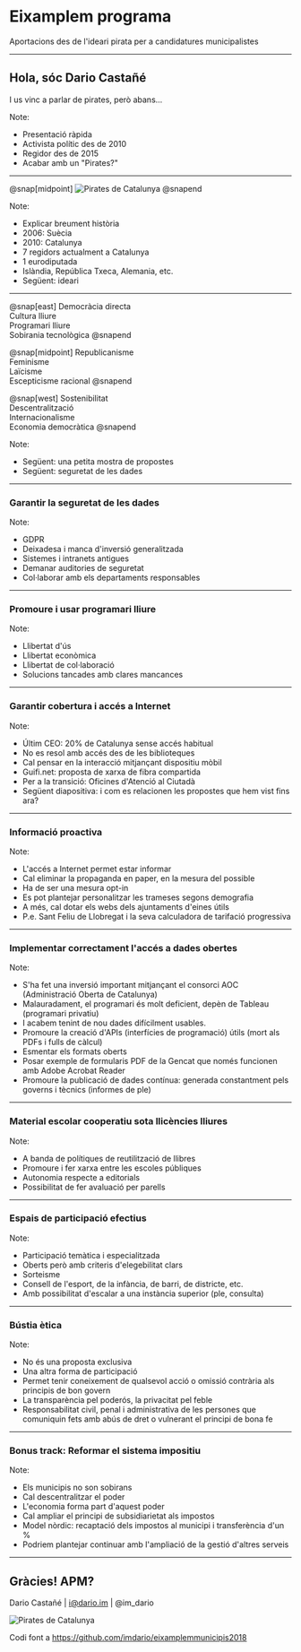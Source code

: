 # Eixamplem programa

Aportacions des de l'ideari pirata per a candidatures municipalistes

---

## Hola, sóc Dario Castañé

I us vinc a parlar de pirates, però abans...

Note:

- Presentació ràpida
- Activista polític des de 2010
- Regidor des de 2015
- Acabar amb un "Pirates?"

---

@snap[midpoint]
![Pirates de Catalunya](assets/img/pirates.png)
@snapend

Note:

- Explicar breument història
- 2006: Suècia
- 2010: Catalunya
- 7 regidors actualment a Catalunya
- 1 eurodiputada
- Islàndia, República Txeca, Alemania, etc.
- Següent: ideari

---

@snap[east]
Democràcia directa<br>
Cultura lliure<br>
Programari lliure<br>
Sobirania tecnològica
@snapend

@snap[midpoint]
Republicanisme<br>
Feminisme<br>
Laïcisme<br>
Escepticisme racional
@snapend

@snap[west]
Sostenibilitat<br>
Descentralització<br>
Internacionalisme<br>
Economia democràtica
@snapend

Note:

- Següent: una petita mostra de propostes
- Següent: seguretat de les dades

---

### Garantir la seguretat de les dades

Note:

- GDPR
- Deixadesa i manca d'inversió generalitzada
- Sistemes i intranets antigues
- Demanar auditories de seguretat
- Col·laborar amb els departaments responsables

---

### Promoure i usar programari lliure

Note:

- Llibertat d'ús
- Llibertat econòmica
- Llibertat de col·laboració
- Solucions tancades amb clares mancances

---

### Garantir cobertura i accés a Internet

Note:

- Últim CEO: 20% de Catalunya sense accés habitual
- No es resol amb accés des de les biblioteques
- Cal pensar en la interacció mitjançant dispositiu mòbil
- Guifi.net: proposta de xarxa de fibra compartida
- Per a la transició: Oficines d'Atenció al Ciutadà
- Següent diapositiva: i com es relacionen les propostes que hem vist fins ara?

---

### Informació proactiva

Note: 

- L'accés a Internet permet estar informar
- Cal eliminar la propaganda en paper, en la mesura del possible
- Ha de ser una mesura opt-in
- Es pot plantejar personalitzar les trameses segons demografia
- A més, cal dotar els webs dels ajuntaments d'eines útils
- P.e. Sant Feliu de Llobregat i la seva calculadora de tarifació progressiva

---

### Implementar correctament l'accés a dades obertes

Note:

- S'ha fet una inversió important mitjançant el consorci AOC (Administració Oberta de Catalunya)
- Malauradament, el programari és molt deficient, depèn de Tableau (programari privatiu)
- I acabem tenint de nou dades difícilment usables.
- Promoure la creació d'APIs (interfícies de programació) útils (mort als PDFs i fulls de càlcul)
- Esmentar els formats oberts
- Posar exemple de formularis PDF de la Gencat que només funcionen amb Adobe Acrobat Reader
- Promoure la publicació de dades contínua: generada constantment pels governs i tècnics (informes de ple)

---

### Material escolar cooperatiu sota llicències lliures

Note:

- A banda de polítiques de reutilització de llibres
- Promoure i fer xarxa entre les escoles públiques
- Autonomia respecte a editorials
- Possibilitat de fer avaluació per parells

---

### Espais de participació efectius

Note:

- Participació temàtica i especialitzada
- Oberts però amb criteris d'elegebilitat clars
- Sorteisme
- Consell de l'esport, de la infància, de barri, de districte, etc.
- Amb possibilitat d'escalar a una instància superior (ple, consulta)

---

### Bústia ètica

Note:

- No és una proposta exclusiva
- Una altra forma de participació
- Permet tenir coneixement de qualsevol acció o omissió contrària als principis de bon govern
- La transparència pel poderós, la privacitat pel feble
- Responsabilitat civil, penal i administrativa de les persones que comuniquin fets amb abús de dret o vulnerant el principi de bona fe

---

### Bonus track: Reformar el sistema impositiu

Note:

- Els municipis no son sobirans
- Cal descentralitzar el poder
- L'economia forma part d'aquest poder
- Cal ampliar el principi de subsidiarietat als impostos
- Model nòrdic: recaptació dels impostos al municipi i transferència d'un %
- Podriem plantejar continuar amb l'ampliació de la gestió d'altres serveis

---

## Gràcies! APM?

Dario Castañé | i@dario.im | @im_dario

![Pirates de Catalunya](assets/img/pirates.png)

Codi font a https://github.com/imdario/eixamplemmunicipis2018